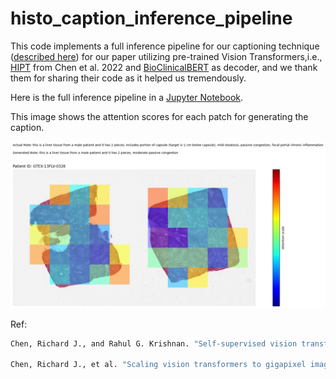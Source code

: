# histo_caption_inference_pipeline

This code implements a full inference pipeline for our captioning technique ([described here](https://github.com/ssen7/histo_cap_transformers)) for our paper utilizing pre-trained Vision Transformers,i.e., [HIPT](https://github.com/mahmoodlab/HIPT) from Chen et al. 2022 and [BioClinicalBERT](https://huggingface.co/emilyalsentzer/Bio_ClinicalBERT) as decoder, and we thank them for sharing their code as it helped us tremendously.

Here is the full inference pipeline in a [Jupyter Notebook](full_inference_pipeline.ipynb).

This image shows the attention scores for each patch for generating the caption.

![Inference Image](./image_files/attn_viz/GTEX-13FLV-0326.png)

Ref:
```bash
Chen, Richard J., and Rahul G. Krishnan. "Self-supervised vision transformers learn visual concepts in histopathology." arXiv preprint arXiv:2203.00585 (2022).

Chen, Richard J., et al. "Scaling vision transformers to gigapixel images via hierarchical self-supervised learning." Proceedings of the IEEE/CVF Conference on Computer Vision and Pattern Recognition. 2022.
```
